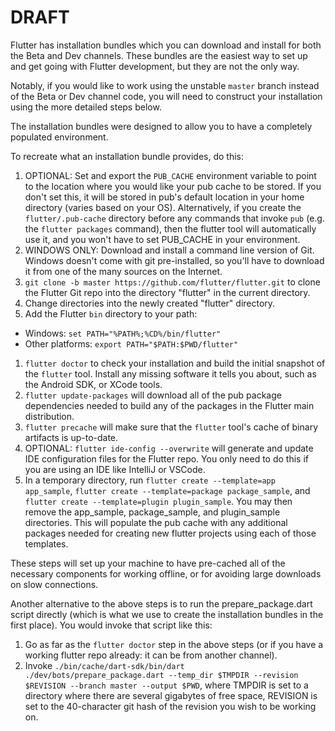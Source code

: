 # DRAFT

Flutter has installation bundles which you can download and install for both the Beta and Dev channels.  These bundles are the easiest way to set up and get going with Flutter development, but they are not the only way.

Notably, if you would like to work using the unstable `master` branch instead of the Beta or Dev channel code, you will need to construct your installation using the more detailed steps below.

The installation bundles were designed to allow you to have a completely populated environment.

To recreate what an installation bundle provides, do this:

1) OPTIONAL: Set and export the `PUB_CACHE` environment variable to point to the location where you would like your pub cache to be stored.  If you don't set this, it will be stored in pub's default location in your home directory (varies based on your OS). Alternatively, if you create the `flutter/.pub-cache` directory before any commands that invoke `pub` (e.g. the `flutter packages` command), then the flutter tool will automatically use it, and you won't have to set PUB_CACHE in your environment.
1) WINDOWS ONLY: Download and install a command line version of Git.  Windows doesn't come with git pre-installed, so you'll have to download it from one of the many sources on the Internet.
1) `git clone -b master https://github.com/flutter/flutter.git` to clone the Flutter Git repo into the directory "flutter" in the current directory.
1) Change directories into the newly created "flutter" directory.
1) Add the Flutter `bin` directory to your path:
  - Windows: `set PATH="%PATH%;%CD%/bin/flutter"`
  - Other platforms: `export PATH="$PATH:$PWD/flutter"`
1) `flutter doctor` to check your installation and build the initial snapshot of the `flutter` tool. Install any missing software it tells you about, such as the Android SDK, or XCode tools.
1) `flutter update-packages` will download all of the pub package dependencies needed to build any of the packages in the Flutter main distribution.
1) `flutter precache` will make sure that the `flutter` tool's cache of binary artifacts is up-to-date.
1) OPTIONAL: `flutter ide-config --overwrite` will generate and update IDE configuration files for the Flutter repo. You only need to do this if you are using an IDE like IntelliJ or VSCode.
1) In a temporary directory, run `flutter create --template=app app_sample`, `flutter create --template=package package_sample`, and `flutter create --template=plugin plugin_sample`.  You may then remove the app_sample, package_sample, and plugin_sample directories.  This will populate the pub cache with any additional packages needed for creating new flutter projects using each of those templates.

These steps will set up your machine to have pre-cached all of the necessary components for working offline, or for avoiding large downloads on slow connections.

Another alternative to the above steps is to run the prepare_package.dart script directly (which is what we use to create the installation bundles in the first place).  You would invoke that script like this:

1) Go as far as the `flutter doctor` step in the above steps (or if you have a working flutter repo already: it can be from another channel).
1) Invoke `./bin/cache/dart-sdk/bin/dart ./dev/bots/prepare_package.dart --temp_dir $TMPDIR --revision $REVISION --branch master --output $PWD`, where TMPDIR is set to a directory where there are several gigabytes of free space, REVISION is set to the 40-character git hash of the revision you wish to be working on.
